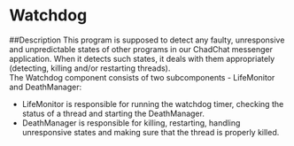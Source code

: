 # Watchdog

##Description
This program is supposed to detect any faulty, unresponsive and unpredictable states of other programs in our ChadChat messenger application. 
When it detects such states, it deals with them appropriately (detecting, killing and/or restarting threads).  
The Watchdog component consists of two subcomponents - LifeMonitor and DeathManager: 
  - LifeMonitor is responsible for running the watchdog timer, checking the status of a thread and starting the DeathManager. 
  - DeathManager is responsible for killing, restarting, handling unresponsive states and making sure that the thread is properly killed.


